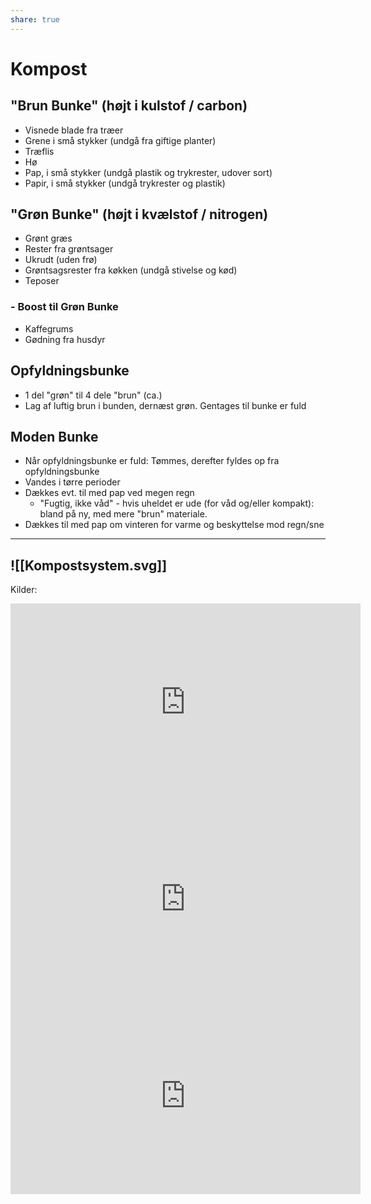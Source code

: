 ```yaml
---
share: true
---
```


# Kompost

## "Brun Bunke" (højt i kulstof / carbon)
- Visnede blade fra træer
- Grene i små stykker (undgå fra giftige planter)
- Træflis
- Hø
- Pap, i små stykker (undgå plastik og trykrester, udover sort)
- Papir, i små stykker (undgå trykrester og plastik)

## "Grøn Bunke" (højt i kvælstof / nitrogen)
- Grønt græs
- Rester fra grøntsager
- Ukrudt (uden frø)
- Grøntsagsrester fra køkken (undgå stivelse og kød)
- Teposer

### - Boost til Grøn Bunke
- Kaffegrums
- Gødning fra husdyr

## Opfyldningsbunke

- 1 del "grøn" til 4 dele "brun" (ca.)
- Lag af luftig brun i bunden, dernæst grøn. Gentages til bunke er fuld

## Moden Bunke
- Når opfyldningsbunke er fuld: Tømmes, derefter fyldes op fra opfyldningsbunke
- Vandes i tørre perioder
- Dækkes evt. til med pap ved megen regn
  - "Fugtig, ikke våd" - hvis uheldet er ude (for våd og/eller kompakt): bland på ny, med mere "brun" materiale. 
- Dækkes til med pap om vinteren for varme og beskyttelse mod regn/sne

---

![[Kompostsystem.svg]]
---

Kilder:

<iframe width="560" height="315" src="https://www.youtube-nocookie.com/embed/_K25WjjCBuw" title="YouTube video player" frameborder="0" allow="accelerometer; autoplay; clipboard-write; encrypted-media; gyroscope; picture-in-picture; web-share" allowfullscreen></iframe>

<iframe width="560" height="315" src="https://www.youtube-nocookie.com/embed/kDI7-TRNInM" title="YouTube video player" frameborder="0" allow="accelerometer; autoplay; clipboard-write; encrypted-media; gyroscope; picture-in-picture; web-share" allowfullscreen></iframe>

<iframe width="560" height="315" src="https://www.youtube-nocookie.com/embed/XxT-rWMalqM" title="YouTube video player" frameborder="0" allow="accelerometer; autoplay; clipboard-write; encrypted-media; gyroscope; picture-in-picture; web-share" allowfullscreen></iframe>